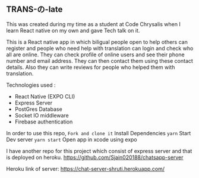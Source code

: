 ## TRANS-の-late

This was created during my time as a student at Code Chrysalis when I learn React native on my own and gave Tech talk on it.

This is a React native app in which biligual people open to help others can register and people who need help with translation can login and check who all are online. They can check profile of online users and see their phone number and email address. They can then contact them using these contact details. Also they can write reviews for people who helped them with translation.

Technologies used :
- React Native (EXPO CLI)
- Express Server
- PostGres Database
- Socket IO middleware
- Firebase authentication

In order to use this repo,
``Fork and clone it``
Install Dependencies
``yarn``
Start Dev server
``yarn start``
Open app in xcode using expo

I have another repo for this project which consist of express server and that is deployed on heroku.
https://github.com/Sjain020188/chatsapp-server

Heroku link of server: https://chat-server-shruti.herokuapp.com/
